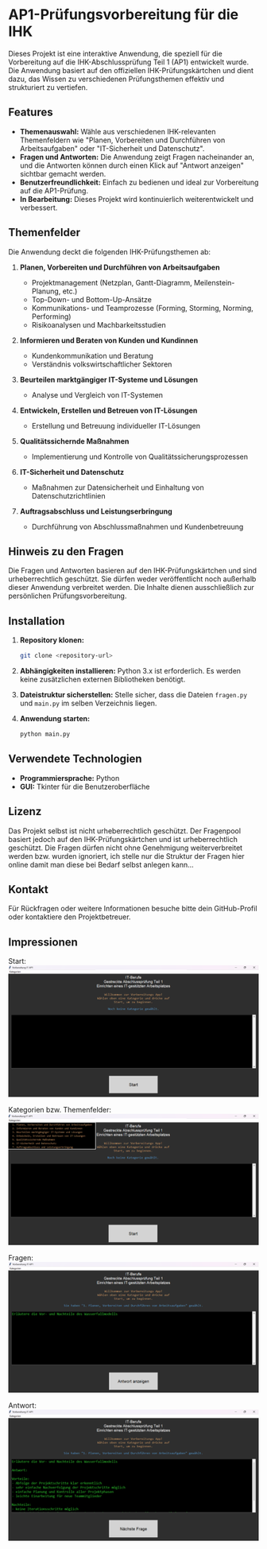 # AP1-Prüfungsvorbereitung für die IHK

Dieses Projekt ist eine interaktive Anwendung, die speziell für die Vorbereitung auf die IHK-Abschlussprüfung Teil 1 (AP1) entwickelt wurde. Die Anwendung basiert auf den offiziellen IHK-Prüfungskärtchen und dient dazu, das Wissen zu verschiedenen Prüfungsthemen effektiv und strukturiert zu vertiefen.

## Features
- **Themenauswahl:** Wähle aus verschiedenen IHK-relevanten Themenfeldern wie "Planen, Vorbereiten und Durchführen von Arbeitsaufgaben" oder "IT-Sicherheit und Datenschutz".
- **Fragen und Antworten:** Die Anwendung zeigt Fragen nacheinander an, und die Antworten können durch einen Klick auf "Antwort anzeigen" sichtbar gemacht werden.
- **Benutzerfreundlichkeit:** Einfach zu bedienen und ideal zur Vorbereitung auf die AP1-Prüfung.
- **In Bearbeitung:** Dieses Projekt wird kontinuierlich weiterentwickelt und verbessert.

## Themenfelder
Die Anwendung deckt die folgenden IHK-Prüfungsthemen ab:

1. **Planen, Vorbereiten und Durchführen von Arbeitsaufgaben**
   - Projektmanagement (Netzplan, Gantt-Diagramm, Meilenstein-Planung, etc.)
   - Top-Down- und Bottom-Up-Ansätze
   - Kommunikations- und Teamprozesse (Forming, Storming, Norming, Performing)
   - Risikoanalysen und Machbarkeitsstudien

2. **Informieren und Beraten von Kunden und Kundinnen**
   - Kundenkommunikation und Beratung
   - Verständnis volkswirtschaftlicher Sektoren

3. **Beurteilen marktgängiger IT-Systeme und Lösungen**
   - Analyse und Vergleich von IT-Systemen

4. **Entwickeln, Erstellen und Betreuen von IT-Lösungen**
   - Erstellung und Betreuung individueller IT-Lösungen

5. **Qualitätssichernde Maßnahmen**
   - Implementierung und Kontrolle von Qualitätssicherungsprozessen

6. **IT-Sicherheit und Datenschutz**
   - Maßnahmen zur Datensicherheit und Einhaltung von Datenschutzrichtlinien

7. **Auftragsabschluss und Leistungserbringung**
   - Durchführung von Abschlussmaßnahmen und Kundenbetreuung

## Hinweis zu den Fragen
Die Fragen und Antworten basieren auf den IHK-Prüfungskärtchen und sind urheberrechtlich geschützt. Sie dürfen weder veröffentlicht noch außerhalb dieser Anwendung verbreitet werden. Die Inhalte dienen ausschließlich zur persönlichen Prüfungsvorbereitung.

## Installation
1. **Repository klonen:**
   ```bash
   git clone <repository-url>
   ```
2. **Abhängigkeiten installieren:**
   Python 3.x ist erforderlich. Es werden keine zusätzlichen externen Bibliotheken benötigt.

3. **Dateistruktur sicherstellen:**
   Stelle sicher, dass die Dateien `fragen.py` und `main.py` im selben Verzeichnis liegen.

4. **Anwendung starten:**
   ```bash
   python main.py
   ```

## Verwendete Technologien
- **Programmiersprache:** Python
- **GUI:** Tkinter für die Benutzeroberfläche

## Lizenz
Das Projekt selbst ist nicht urheberrechtlich geschützt. Der Fragenpool basiert jedoch auf den IHK-Prüfungskärtchen und ist urheberrechtlich geschützt. Die Fragen dürfen nicht ohne Genehmigung weiterverbreitet werden bzw. wurden ignoriert, ich stelle nur die Struktur der Fragen hier online damit man diese bei Bedarf selbst anlegen kann...

## Kontakt
Für Rückfragen oder weitere Informationen besuche bitte dein GitHub-Profil oder kontaktiere den Projektbetreuer.

## Impressionen
Start:
![Start](rm_img/start.png)

Kategorien bzw. Themenfelder:
![Kategorieauswahl](rm_img/choose.png)

Fragen:
![Fragen](rm_img/question.png)

Antwort:
![Antwort](rm_img/answer.png)